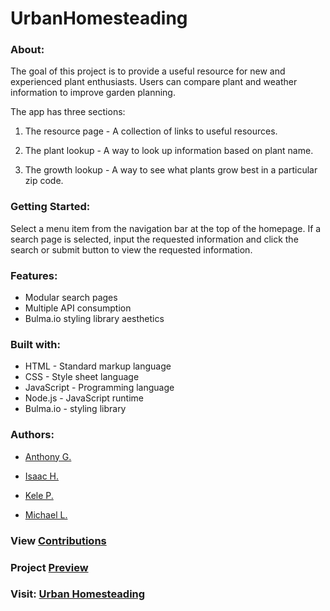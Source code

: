# UrbanHomesteading

### About:
 
The goal of this project is to provide a useful resource for new and experienced plant enthusiasts. Users can compare plant and weather information to improve garden planning.

The app has three sections:

  1. The resource page - A collection of links to useful resources.
    
  2. The plant lookup - A way to look up information based on plant name.
    
  3. The growth lookup - A way to see what plants grow best in a particular zip code.
  
### Getting Started:

Select a menu item from the navigation bar at the top of the homepage. If a search page is selected, input the requested information and click the search or submit button to view the requested information.

### Features:

- Modular search pages
- Multiple API consumption
- Bulma.io styling library aesthetics

### Built with:

- HTML - Standard markup language
- CSS - Style sheet language
- JavaScript - Programming language
- Node.js - JavaScript runtime
- Bulma.io - styling library

    
### Authors:

- <a href="https://github.com/GitNAG0" target="_blank">Anthony G.</a>
  
- <a href="https://github.com/IsaacVon" target="_blank">Isaac H.</a>
  
- <a href="https://github.com/Foxk2p" target="_blank">Kele P.</a>

- <a href="https://github.com/Ljunghster" target="_blank">Michael L.</a>

### View <a href="https://github.com/IsaacVon/Project1-UrbanHomesteading-/graphs/contributors" target="_blank">Contributions</a>

### Project <a href="https://foxk2p.github.io/Urban-Homesteading-Preview/" target="_blank">Preview</a>

### Visit: <a href="https://isaacvon.github.io/Project1-UrbanHomesteading-/" target="_blank">Urban Homesteading</a>
  
